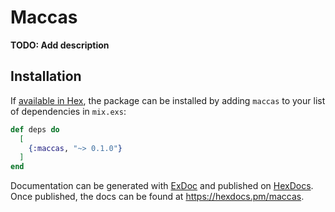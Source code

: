 # Maccas

**TODO: Add description**

## Installation

If [available in Hex](https://hex.pm/docs/publish), the package can be installed
by adding `maccas` to your list of dependencies in `mix.exs`:

```elixir
def deps do
  [
    {:maccas, "~> 0.1.0"}
  ]
end
```

Documentation can be generated with [ExDoc](https://github.com/elixir-lang/ex_doc)
and published on [HexDocs](https://hexdocs.pm). Once published, the docs can
be found at <https://hexdocs.pm/maccas>.

